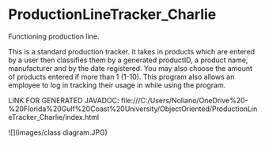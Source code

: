 # ProductionLineTracker_Charlie
Functioning production line.


This is a standard production tracker. it takes in products which are entered by a user then classifies them by a generated productID, a product name, manufacturer and by the date registered. You may also choose the amount of products entered if more than 1 (1-10). This program also allows an employee to log in tracking their usage in while using the program.


LINK FOR GENERATED JAVADOC:   file:///C:/Users/Noliano/OneDrive%20-%20Florida%20Gulf%20Coast%20University/ObjectOriented/ProductionLineTracker_Charlie/index.html

 ![](images/class diagram.JPG)
